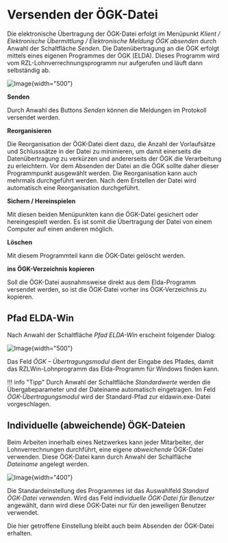# Versenden der ÖGK-Datei

Die elektronische Übertragung der ÖGK-Datei erfolgt im Menüpunkt *Klient / Elektronische Übermittlung / Elektronische Meldung ÖGK absenden* durch Anwahl der Schaltfläche *Senden*. Die Datenübertragung an die ÖGK erfolgt mittels eines eigenen Programmes der ÖGK (ELDA). Dieses Programm wird vom RZL-Lohnverrechnungsprogramm nur aufgerufen und läuft dann selbständig ab.

![Image](<img/image177.png>){width="500"}

**Senden**

Durch Anwahl des Buttons *Senden* können die Meldungen im Protokoll versendet werden.

**Reorganisieren**

Die Reorganisation der ÖGK-Datei dient dazu, die Anzahl der Vorlaufsätze und Schlusssätze in der Datei zu minimieren, um damit einerseits die Datenübertragung zu verkürzen und andererseits der ÖGK die Verarbeitung zu erleichtern. Vor dem Absenden der Datei an die ÖGK sollte daher dieser Programmpunkt ausgewählt werden. Die Reorganisation kann auch mehrmals durchgeführt werden. Nach dem Erstellen der Datei wird automatisch eine Reorganisation durchgeführt.

**Sichern / Hereinspielen**

Mit diesen beiden Menüpunkten kann die ÖGK-Datei gesichert oder hereingespielt werden. Es ist somit die Übertragung der Datei von einem Computer auf einen anderen möglich.

**Löschen**

Mit diesem Programmteil kann die ÖGK-Datei gelöscht werden.

**ins ÖGK-Verzeichnis kopieren**

Soll die ÖGK-Datei ausnahmsweise direkt aus dem Elda-Programm versendet werden, so ist die ÖGK-Datei vorher ins ÖGK-Verzeichnis zu kopieren.

## Pfad ELDA-Win

Nach Anwahl der Schaltfläche *Pfad ELDA-Win* erscheint folgender Dialog:

![Image](<img/image189.png>){width="500"}

Das Feld *ÖGK – Übertragungsmodul* dient der Eingabe des Pfades, damit das RZLWin-Lohnprogramm das Elda-Programm für Windows finden kann.

!!! info "Tipp"
    Durch Anwahl der Schaltfläche *Standardwerte* werden die Übergabeparameter und der Dateiname automatisch eingetragen. Im Feld *ÖGK-Übertragungsmodul* wird der Standard-Pfad zur eldawin.exe-Datei vorgeschlagen.

## Individuelle (abweichende) ÖGK-Dateien

Beim Arbeiten innerhalb eines Netzwerkes kann jeder Mitarbeiter, der Lohnverrechnungen durchführt, eine eigene *abweichende* ÖGK-Datei verwenden. Diese ÖGK-Datei kann durch Anwahl der Schalfläche *Dateiname* angelegt werden.

![Image](<img/image190.png>){width="400"}

Die Standardeinstellung des Programmes ist das Auswahlfeld *Standard ÖGK-Datei verwenden*. Wird das Feld *individuelle ÖGK-Datei für Benutzer* angewählt, dann wird diese ÖGK-Datei nur für den jeweiligen Benutzer verwendet.

Die hier getroffene Einstellung bleibt auch beim Absenden der ÖGK-Datei erhalten.